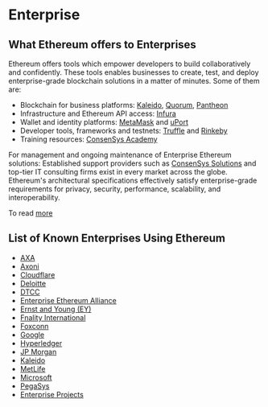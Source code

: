 # Enterprise

## What Ethereum offers to Enterprises

Ethereum offers tools which empower developers to build collaboratively and confidently. These tools enables businesses to create, test, and deploy  enterprise-grade blockchain solutions in a matter of minutes. Some of them are:

* Blockchain for business platforms: [Kaleido](https://kaleido.io/), [Quorum](https://www.jpmorgan.com/global/Quorum), [Pantheon](https://pegasys.tech/)
* Infrastructure and Ethereum API access: [Infura](https://infura.io/)
* Wallet and identity platforms: [MetaMask](https://metamask.io/) and [uPort](https://www.uport.me/)
* Developer tools, frameworks and testnets: [Truffle](https://truffleframework.com/) and [Rinkeby](https://www.rinkeby.io/)
* Training resources: [ConsenSys Academy](https://consensys.net/academy/)

For management and ongoing maintenance of Enterprise Ethereum solutions: Established support providers such as [ConsenSys Solutions](http://consensys.net/solutions/) and top-tier IT consulting firms exist in every market across the globe.<br/>
Ethereum's architectural specifications effectively satisfy enterprise-grade requirements for privacy, security, performance, scalability, and interoperability. 

To read [more](https://consensys.net/enterprise-ethereum/best-blockchain-for-business/)

## List of Known Enterprises Using Ethereum

* [AXA](axa.md)
* [Axoni](axoni.md)
* [Cloudflare](cloudflare.md)
* [Deloitte](deloitte.md)
* [DTCC](dtcc.md)
* [Enterprise Ethereum Alliance](eea.md)
* [Ernst and Young (EY)](ey.md)
* [Fnality International](fnality.md)
* [Foxconn](foxconn.md)
* [Google](google.md)
* [Hyperledger](hyperledger.md)
* [JP Morgan](jpm.md)
* [Kaleido](kaleido.md)
* [MetLife](metlife.md)
* [Microsoft](microsoft.md)
* [PegaSys](pegasys.md)
* [Enterprise Projects](projects.md)
